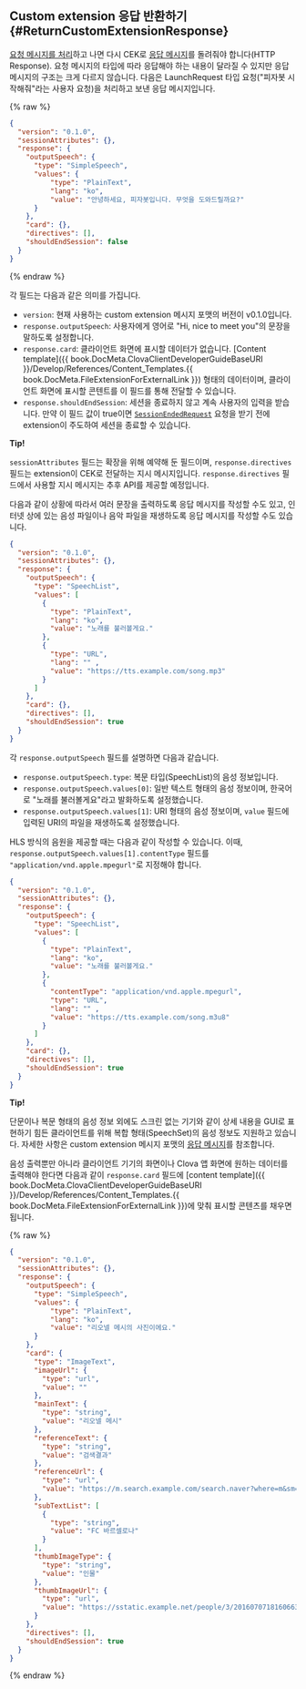 ## Custom extension 응답 반환하기 {#ReturnCustomExtensionResponse}
[요청 메시지를 처리](#HandleCustomExtensionRequest)하고 나면 다시 CEK로 [응답 메시지](/Develop/References/Custom_Extension_Message.md#CustomExtResponseMessage)를 돌려줘야 합니다(HTTP Response). 요청 메시지의 타입에 따라 응답해야 하는 내용이 달라질 수 있지만 응답 메시지의 구조는 크게 다르지 않습니다. 다음은 LaunchRequest 타입 요청("피자봇 시작해줘"라는 사용자 요청)을 처리하고 보낸 응답 메시지입니다.

{% raw %}
```json
{
  "version": "0.1.0",
  "sessionAttributes": {},
  "response": {
    "outputSpeech": {
      "type": "SimpleSpeech",
      "values": {
          "type": "PlainText",
          "lang": "ko",
          "value": "안녕하세요, 피자봇입니다. 무엇을 도와드릴까요?"
      }
    },
    "card": {},
    "directives": [],
    "shouldEndSession": false
  }
}
```
{% endraw %}

각 필드는 다음과 같은 의미를 가집니다.

* `version`: 현재 사용하는 custom extension 메시지 포맷의 버전이 v0.1.0입니다.
* `response.outputSpeech`: 사용자에게 영어로 "Hi, nice to meet you"의 문장을 말하도록 설정합니다.
* `response.card`: 클라이언트 화면에 표시할 데이터가 없습니다. [Content template]({{ book.DocMeta.ClovaClientDeveloperGuideBaseURI }}/Develop/References/Content_Templates.{{ book.DocMeta.FileExtensionForExternalLink }}) 형태의 데이터이며, 클라이언트 화면에 표시할 콘텐트를 이 필드를 통해 전달할 수 있습니다.
* `response.shouldEndSession`: 세션을 종료하지 않고 계속 사용자의 입력을 받습니다. 만약 이 필드 값이 true이면 [`SessionEndedRequest`](#HandleSessionEndedRequest) 요청을 받기 전에 extension이 주도하여 세션을 종료할 수 있습니다.

<div class="tip">
  <p><strong>Tip!</strong></p>
  <p><code>sessionAttributes</code> 필드는 확장을 위해 예약해 둔 필드이며, <code>response.directives</code> 필드는 extension이 CEK로 전달하는 지시 메시지입니다. <code>response.directives</code> 필드에서 사용할 지시 메시지는 추후 API를 제공할 예정입니다.</p>
</div>

다음과 같이 상황에 따라서 여러 문장을 출력하도록 응답 메시지를 작성할 수도 있고, 인터넷 상에 있는 음성 파일이나 음악 파일을 재생하도록 응답 메시지를 작성할 수도 있습니다.

```json
{
  "version": "0.1.0",
  "sessionAttributes": {},
  "response": {
    "outputSpeech": {
      "type": "SpeechList",
      "values": [
        {
          "type": "PlainText",
          "lang": "ko",
          "value": "노래를 불러볼게요."
        },
        {
          "type": "URL",
          "lang": "" ,
          "value": "https://tts.example.com/song.mp3"
        }
      ]
    },
    "card": {},
    "directives": [],
    "shouldEndSession": true
  }
}
```

각 `response.outputSpeech` 필드를 설명하면 다음과 같습니다.

* `response.outputSpeech.type`: 복문 타입(SpeechList)의 음성 정보입니다.
* `response.outputSpeech.values[0]`: 일반 텍스트 형태의 음성 정보이며, 한국어로 "노래를 불러볼게요"라고 발화하도록 설정했습니다.
* `response.outputSpeech.values[1]`: URI 형태의 음성 정보이며, `value` 필드에 입력된 URI의 파일을 재생하도록 설정했습니다.

HLS 방식의 음원을 제공할 때는 다음과 같이 작성할 수 있습니다. 이때, `response.outputSpeech.values[1].contentType` 필드를 `"application/vnd.apple.mpegurl"`로 지정해야 합니다.

```json
{
  "version": "0.1.0",
  "sessionAttributes": {},
  "response": {
    "outputSpeech": {
      "type": "SpeechList",
      "values": [
        {
          "type": "PlainText",
          "lang": "ko",
          "value": "노래를 불러볼게요."
        },
        {
          "contentType": "application/vnd.apple.mpegurl",
          "type": "URL",
          "lang": "" ,
          "value": "https://tts.example.com/song.m3u8"
        }
      ]
    },
    "card": {},
    "directives": [],
    "shouldEndSession": true
  }
}
```

<div class="tip">
  <p><strong>Tip!</strong></p>
  <p>단문이나 복문 형태의 음성 정보 외에도 스크린 없는 기기와 같이 상세 내용을 GUI로 표현하기 힘든 클라이언트를 위해 복합 형태(SpeechSet)의 음성 정보도 지원하고 있습니다. 자세한 사항은 custom extension 메시지 포맷의 <a href="/Develop/References/Custom_Extension_Message.md#CustomExtResponseMessage">응답 메시지</a>를 참조합니다.</p>
</div>

음성 출력뿐만 아니라 클라이언트 기기의 화면이나 Clova 앱 화면에 원하는 데이터를 출력해야 한다면 다음과 같이 `response.card` 필드에 [content template]({{ book.DocMeta.ClovaClientDeveloperGuideBaseURI }}/Develop/References/Content_Templates.{{ book.DocMeta.FileExtensionForExternalLink }})에 맞춰 표시할 콘텐츠를 채우면 됩니다.

{% raw %}
```json
{
  "version": "0.1.0",
  "sessionAttributes": {},
  "response": {
    "outputSpeech": {
      "type": "SimpleSpeech",
      "values": {
          "type": "PlainText",
          "lang": "ko",
          "value": "리오넬 메시의 사진이에요."
      }
    },
    "card": {
      "type": "ImageText",
      "imageUrl": {
        "type": "url",
        "value": ""
      },
      "mainText": {
        "type": "string",
        "value": "리오넬 메시"
      },
      "referenceText": {
        "type": "string",
        "value": "검색결과"
      },
      "referenceUrl": {
        "type": "url",
        "value": "https://m.search.example.com/search.naver?where=m&sm=mob_lic&query=%eb%a6%ac%ec%98%a4%eb%84%ac+%eb%a9%94%ec%8b%9c+%ec%86%8c%ec%86%8d%ed%8c%80"
      },
      "subTextList": [
        {
          "type": "string",
          "value": "FC 바르셀로나"
        }
      ],
      "thumbImageType": {
        "type": "string",
        "value": "인물"
      },
      "thumbImageUrl": {
        "type": "url",
        "value": "https://sstatic.example.net/people/3/201607071816066361.jpg"
      }
    },
    "directives": [],
    "shouldEndSession": true
  }
}
```
{% endraw %}
